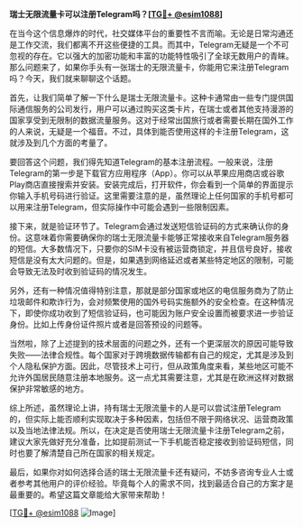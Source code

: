 **瑞士无限流量卡可以注册Telegram吗？[[TG💪+ @esim1088](https://t.me/s/esim1088)]**

在当今这个信息爆炸的时代，社交媒体平台的重要性不言而喻。无论是日常沟通还是工作交流，我们都离不开这些便捷的工具。而其中，Telegram无疑是一个不可忽视的存在。它以强大的加密功能和丰富的功能特性吸引了全球无数用户的青睐。那么问题来了，如果你手头有一张瑞士的无限流量卡，你能用它来注册Telegram吗？今天，我们就来聊聊这个话题。

首先，让我们简单了解一下什么是瑞士无限流量卡。这种卡通常由一些专门提供国际通信服务的公司发行，用户可以通过购买这类卡片，在瑞士或者其他支持漫游的国家享受到无限制的数据流量服务。这对于经常出国旅行或者需要长期在国外工作的人来说，无疑是一个福音。不过，具体到能否使用这样的卡注册Telegram，这就涉及到几个方面的考量了。

要回答这个问题，我们得先知道Telegram的基本注册流程。一般来说，注册Telegram的第一步是下载官方应用程序（App）。你可以从苹果应用商店或谷歌Play商店直接搜索并安装。安装完成后，打开软件，你会看到一个简单的界面提示你输入手机号码进行验证。这里需要注意的是，虽然理论上任何国家的手机号都可以用来注册Telegram，但实际操作中可能会遇到一些限制因素。

接下来，就是验证环节了。Telegram会通过发送短信验证码的方式来确认你的身份。这意味着你需要确保你的瑞士无限流量卡能够正常接收来自Telegram服务器的短信。大多数情况下，只要你的SIM卡没有被运营商锁定，并且信号良好，接收短信是没有太大问题的。但是，如果遇到网络延迟或者某些特定地区的限制，可能会导致无法及时收到验证码的情况发生。

另外，还有一种情况值得特别注意，那就是部分国家或地区的电信服务商为了防止垃圾邮件和欺诈行为，会对频繁使用的国外号码实施额外的安全检查。在这种情况下，即使你成功收到了短信验证码，也可能因为账户安全设置而被要求进一步验证身份。比如上传身份证件照片或者是回答预设的问题等。

当然啦，除了上述提到的技术层面的问题之外，还有一个更深层次的原因可能导致失败——法律合规性。每个国家对于跨境数据传输都有自己的规定，尤其是涉及到个人隐私保护方面。因此，尽管技术上可行，但从政策角度来看，某些地区可能不允许外国居民随意注册本地服务。这一点尤其需要注意，尤其是在欧洲这样对数据保护非常敏感的地方。

综上所述，虽然理论上讲，持有瑞士无限流量卡的人是可以尝试注册Telegram的，但实际上能否顺利实现取决于多种因素，包括但不限于网络状况、运营商政策以及当地法律法规。所以，在决定是否使用瑞士无限流量卡注册Telegram之前，建议大家先做好充分准备，比如提前测试一下手机能否稳定接收到验证码短信，同时也要了解清楚自己所在国家的相关规定。

最后，如果你对如何选择合适的瑞士无限流量卡还有疑问，不妨多咨询专业人士或者参考其他用户的评价经验。毕竟每个人的需求不同，找到最适合自己的方案才是最重要的。希望这篇文章能给大家带来帮助！

[[TG💪+ @esim1088](https://t.me/s/esim1088) ![Image](https://i.postimg.cc/4NQfJmqS/Snipaste-2025-05-13-00-14-12.png)]